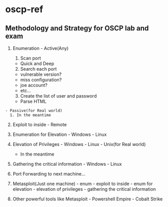 # oscp-ref
## Methodology and Strategy for OSCP lab and exam

  1. Enumeration
    - Active(Any)
      1. Scan port
        - Quick and Deep

      2. Search each port
        - vulnerable version?
        - miss configuration?
        - joe account?
        - etc...

      3. Create the list of user and password
        - Parse HTML

    - Passive(for Real world)
      1. In the meantime

  2. Exploit to inside
    - Remote

  3. Enumeration for Elevation
    - Windows
    - Linux

  4. Elevation of Privileges
    - Windows
    - Linux
    - Unix(for Real world)
      - In the meantime

  5. Gathering the critical information
    - Windows
    - Linux

  6. Port Forwarding to next machine...

  7. Metasploit(Just one machine)
    - enum
    - exploit to inside
    - enum for elevation
    - elevation of privileges
    - gathering the critical information

  8. Other powerful tools like Metasploit
    - Powershell Empire
    - Cobalt Strike

